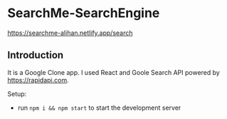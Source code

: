 # SearchMe-SearchEngine
https://searchme-alihan.netlify.app/search

## Introduction
It is a Google Clone app. I used React and Goole Search API powered by https://rapidapi.com.

Setup:
- run ```npm i && npm start``` to start the development server


